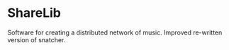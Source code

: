 # ShareLib
Software for creating a distributed network of music. Improved re-written version of snatcher.
